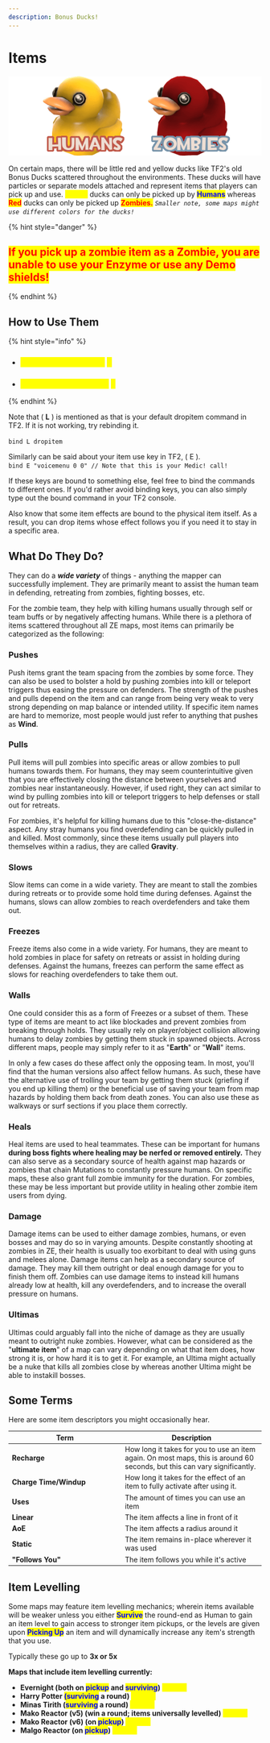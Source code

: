 ```yaml
---
description: Bonus Ducks!
---
```


# Items

![](../../.gitbook/assets/Ducks.png)

On certain maps, there will be little red and yellow ducks like TF2's old Bonus Ducks scattered throughout the environments. These ducks will have particles or separate models attached and represent items that players can pick up and use. <mark style="color:yellow;">**Yellow**</mark> ducks can only be picked up by <mark style="color:blue;">**Humans**</mark> whereas <mark style="color:red;">**Red**</mark> ducks can only be picked up <mark style="color:red;">**Zombies.**</mark> _`Smaller note, some maps might use different colors for the ducks!`_

{% hint style="danger" %}
## <mark style="color:red;">If you pick up a zombie item as a Zombie, you are unable to use your Enzyme or use any Demo shields!</mark>
{% endhint %}

## How to Use Them

{% hint style="info" %}
* ### <mark style="color:yellow;">To use an item, press</mark> <mark style="color:yellow;"></mark><mark style="color:yellow;">**E**</mark>
* ### <mark style="color:yellow;">To drop an item, press</mark> <mark style="color:yellow;"></mark><mark style="color:yellow;">**L**</mark>
{% endhint %}

Note that ( **L** ) is mentioned as that is your default dropitem command in TF2. If it is not working, try rebinding it.&#x20;

`bind L dropitem`

Similarly can be said about your item use key in TF2, ( E ).\
`bind E "voicemenu 0 0" // Note that this is your Medic! call!`

If these keys are bound to something else, feel free to bind the commands to different ones. If you'd rather avoid binding keys, you can also simply type out the bound command in your TF2 console.

Also know that some item effects are bound to the physical item itself. As a result, you can drop items whose effect follows you if you need it to stay in a specific area.

## What Do They Do?

They can do a _**wide variety**_ of things - anything the mapper can successfully implement. They are primarily meant to assist the human team in defending, retreating from zombies, fighting bosses, etc.

For the zombie team, they help with killing humans usually through self or team buffs or by negatively affecting humans. While there is a plethora of items scattered throughout all ZE maps, most items can primarily be categorized as the following:

### Pushes

Push items grant the team spacing from the zombies by some force. They can also be used to bolster a hold by pushing zombies into kill or teleport triggers thus easing the pressure on defenders. The strength of the pushes and pulls depend on the item and can range from being very weak to very strong depending on map balance or intended utility. If specific item names are hard to memorize, most people would just refer to anything that pushes as **Wind**.

### Pulls

Pull items will pull zombies into specific areas or allow zombies to pull humans towards them. For humans, they may seem counterintuitive given that you are effectively closing the distance between yourselves and zombies near instantaneously. However, if used right, they can act similar to wind by pulling zombies into kill or teleport triggers to help defenses or stall out for retreats.&#x20;

For zombies, it's helpful for killing humans due to this "close-the-distance" aspect. Any stray humans you find overdefending can be quickly pulled in and killed. Most commonly, since these items usually pull players into themselves within a radius, they are called **Gravity**.

### Slows

Slow items can come in a wide variety. They are meant to stall the zombies during retreats or to provide some hold time during defenses. Against the humans, slows can allow zombies to reach overdefenders and take them out.

### Freezes

Freeze items also come in a wide variety. For humans, they are meant to hold zombies in place for safety on retreats or assist in holding during defenses. Against the humans, freezes can perform the same effect as slows for reaching overdefenders to take them out.

### Walls

One could consider this as a form of Freezes or a subset of them. These type of items are meant to act like blockades and prevent zombies from breaking through holds. They usually rely on player/object collision allowing humans to delay zombies by getting them stuck in spawned objects. Across different maps, people may simply refer to it as "**Earth**" or "**Wall**" items.

In only a few cases do these affect only the opposing team. In most, you'll find that the human versions also affect fellow humans. As such, these have the alternative use of trolling your team by getting them stuck (griefing if you end up killing them) or the beneficial use of saving your team from map hazards by holding them back from death zones. You can also use these as walkways or surf sections if you place them correctly.

### Heals

Heal items are used to heal teammates. These can be important for humans **during boss fights where healing may be nerfed or removed entirely.** They can also serve as a secondary source of health against map hazards or zombies that chain Mutations to constantly pressure humans. On specific maps, these also grant full zombie immunity for the duration. For zombies, these may be less important but provide utility in healing other zombie item users from dying.

### Damage

Damage items can be used to either damage zombies, humans, or even bosses and may do so in varying amounts. Despite constantly shooting at zombies in ZE, their health is usually too exorbitant to deal with using guns and melees alone. Damage items can help as a secondary source of damage. They may kill them outright or deal enough damage for you to finish them off. Zombies can use damage items to instead kill humans already low at health, kill any overdefenders, and to increase the overall pressure on humans.

### Ultimas

Ultimas could arguably fall into the niche of damage as they are usually meant to outright nuke zombies. However, what can be considered as the "**ultimate item**" of a map can vary depending on what that item does, how strong it is, or how hard it is to get it. For example, an Ultima might actually be a nuke that kills all zombies close by whereas another Ultima might be able to instakill bosses.

## Some Terms

Here are some item descriptors you might occasionally hear.

<table><thead><tr><th width="211">Term</th><th>Description</th></tr></thead><tbody><tr><td><strong>Recharge</strong></td><td>How long it takes for you to use an item again. On most maps, this is around 60 seconds, but this can vary significantly.</td></tr><tr><td><strong>Charge Time/Windup</strong></td><td>How long it takes for the effect of an item to fully activate after using it.</td></tr><tr><td><strong>Uses</strong></td><td>The amount of times you can use an item</td></tr><tr><td><strong>Linear</strong></td><td>The item affects a line in front of it</td></tr><tr><td><strong>AoE</strong></td><td>The item affects a radius around it</td></tr><tr><td><strong>Static</strong></td><td>The item remains in-place wherever it was used</td></tr><tr><td><strong>"Follows You"</strong></td><td>The item follows you while it's active</td></tr></tbody></table>

## Item Levelling&#x20;

Some maps may feature item levelling mechanics; wherein items available will be weaker unless you either <mark style="color:blue;">**Survive**</mark> the round-end as Human to gain an item level to gain access to stronger item pickups, or the levels are given upon <mark style="color:blue;">**Picking Up**</mark> an item and will dynamically increase any item's strength that you use.

Typically these go up to **3x or 5x**

**Maps that include item levelling currently:**

* **Evernight (both on&#x20;**<mark style="color:blue;">**pickup**</mark>**&#x20;and&#x20;**<mark style="color:blue;">**surviving**</mark>**)&#x20;**<mark style="color:yellow;">**max 5x**</mark>
* **Harry Potter&#x20;**<mark style="color:blue;">**(surviving**</mark>**&#x20;a round)&#x20;**<mark style="color:yellow;">**max 5x**</mark>
* **Minas Tirith (**<mark style="color:blue;">**surviving**</mark>**&#x20;a round)&#x20;**<mark style="color:yellow;">**max 5x**</mark>
* **Mako Reactor (v5) (win a round; items universally levelled)&#x20;**<mark style="color:yellow;">**max 3x**</mark>
* **Mako Reactor (v6) (on&#x20;**<mark style="color:blue;">**pickup**</mark>**)&#x20;**<mark style="color:yellow;">**max 3x**</mark>
* **Malgo Reactor (on&#x20;**<mark style="color:blue;">**pickup**</mark>**)&#x20;**<mark style="color:yellow;">**max 3x**</mark>
